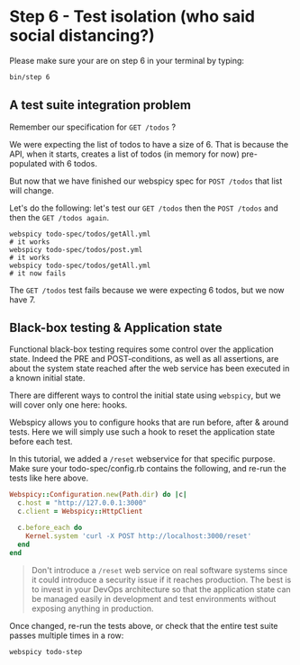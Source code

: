 # Step 6 - Test isolation (who said social distancing?)

Please make sure your are on step 6 in your terminal by typing:

```bash
bin/step 6
```

## A test suite integration problem

Remember our specification for `GET /todos` ?

We were expecting the list of todos to have a size of 6. That is because the API, when it starts, creates a list of todos (in memory for now) pre-populated with 6 todos.

But now that we have finished our webspicy spec for `POST /todos` that list will change.

Let's do the following: let's test our `GET /todos` then the `POST /todos` and then the `GET /todos again`.

```
webspicy todo-spec/todos/getAll.yml
# it works
webspicy todo-spec/todos/post.yml
# it works
webspicy todo-spec/todos/getAll.yml
# it now fails
```

The `GET /todos` test fails because we were expecting 6 todos, but we now have 7.

## Black-box testing & Application state

Functional black-box testing requires some control over the application state. Indeed the PRE and POST-conditions, as well as all assertions, are about the system state reached after the web service has been executed in a known initial state.

There are different ways to control the initial state using `webspicy`, but we will cover only one here: hooks.

Webspicy allows you to configure hooks that are run before, after & around tests. Here we will simply use such a hook to reset the application state before each test.

In this tutorial, we added a `/reset` webservice for that specific purpose. Make sure your todo-spec/config.rb contains the following, and re-run the tests like here above.

```rb
Webspicy::Configuration.new(Path.dir) do |c|
  c.host = "http://127.0.0.1:3000"
  c.client = Webspicy::HttpClient

  c.before_each do
    Kernel.system 'curl -X POST http://localhost:3000/reset'
  end
end
```

> Don't introduce a `/reset` web service on real software systems since it could introduce a security issue if it reaches production. The best is to invest in your DevOps architecture so that the application state can be managed easily in development and test environments without exposing anything in production.

Once changed, re-run the tests above, or check that the entire test suite passes multiple times in a row:

```
webspicy todo-step
```

